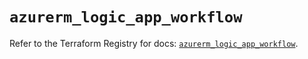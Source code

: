 # `azurerm_logic_app_workflow`

Refer to the Terraform Registry for docs: [`azurerm_logic_app_workflow`](https://registry.terraform.io/providers/hashicorp/azurerm/3.112.0/docs/resources/logic_app_workflow).
